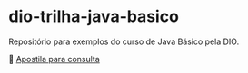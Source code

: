 # dio-trilha-java-basico
Repositório para exemplos do curso de Java Básico pela DIO.

📖  [Apostila para consulta](https://glysns.gitbook.io/java-basico)
